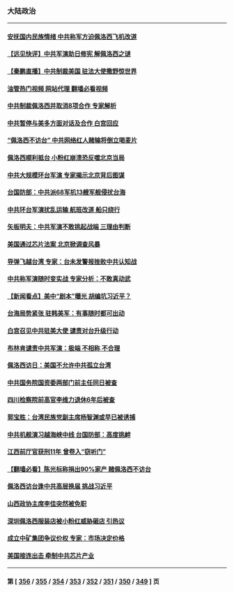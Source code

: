 ### 大陆政治
---
#### [安抚国内民族情绪 中共称军方迫佩洛西飞机改道](../../pages/ncid277/n13796600.md?08060845) 
#### [【远见快评】中共军演助日修宪 解佩洛西之谜](../../pages/ncid277/n13796695.md?08060845) 
#### [【秦鹏直播】中共制裁美国 驻法大使撒野惊世界](../../pages/ncid277/n13796673.md?08060845) 
#### [油管热门视频 网站代理 翻墙必看视频](http://209.222.30.114:81/youtube.html?08060845)
#### [中共制裁佩洛西并取消8项合作 专家解析](../../pages/ncid277/n13796508.md?08060845) 
#### [中共暂停与美多方面对话及合作 白宫回应](../../pages/ncid277/n13796660.md?08060845) 
#### [“佩洛西不访台” 中共网络红人赌输将倒立喝麦片](../../pages/ncid277/n13796636.md?08060845) 
#### [佩洛西顺利抵台 小粉红崩溃恐反噬北京当局](../../pages/ncid277/n13796449.md?08060845) 
#### [中共大规模环台军演 专家揭示北京背后图谋](../../pages/ncid277/n13796523.md?08060845) 
#### [台国防部：中共派68军机13艘军舰侵扰台海](../../pages/ncid277/n13796455.md?08060845) 
#### [中共环台军演扰乱运输 航班改道 船只绕行](../../pages/ncid277/n13796504.md?08060845) 
#### [矢板明夫：中共军演不敢挑起战端 三理由判断](../../pages/ncid277/n13796199.md?08060845) 
#### [美国通过芯片法案 北京掀调查风暴](../../pages/ncid277/n13796506.md?08060845) 
#### [导弹飞越台湾 专家：台未发警报挫败中共认知战](../../pages/ncid277/n13796119.md?08060845) 
#### [中共称军演随时变实战 专家分析：不敢真动武](../../pages/ncid277/n13796365.md?08060845) 
#### [【新闻看点】美中“剧本”曝光 胡编坑习近平？](../../pages/ncid277/n13795860.md?08060845) 
#### [台海局势紧张 驻韩美军：有事随时都可出动](../../pages/ncid277/n13796391.md?08060845) 
#### [白宫召见中共驻美大使 谴责对台升级行动](../../pages/ncid277/n13796385.md?08060845) 
#### [布林肯谴责中共军演：极端 不相称 不合理](../../pages/ncid277/n13796366.md?08060845) 
#### [佩洛西访日：美国不允许中共孤立台湾](../../pages/ncid277/n13796343.md?08060845) 
#### [中共国务院国资委两部门前主任同日被查](../../pages/ncid277/n13796321.md?08060845) 
#### [四川检察院前高官李维力退休6年后被查](../../pages/ncid277/n13796239.md?08060845) 
#### [郭宝胜：台湾民族党副主席杨智渊或早已被诱捕](../../pages/ncid277/n13796167.md?08060845) 
#### [中共机舰演习越海峡中线 台国防部：高度挑衅](../../pages/ncid277/n13796120.md?08060845) 
#### [江西前厅官获刑11年 曾卷入“窃听门”](../../pages/ncid277/n13796187.md?08060845) 
#### [【翻墙必看】陈光标称捐出90%家产 赌佩洛西不访台](../../pages/ncid277/n13796147.md?08060845) 
#### [佩洛西访台逢中共高层换届 挑战习近平](../../pages/ncid277/n13796168.md?08060845) 
#### [山西政协主席李佳突然被免职](../../pages/ncid277/n13796166.md?08060845) 
#### [深圳佩洛西服装店被小粉红威胁砸店 引热议](../../pages/ncid277/n13796136.md?08060845) 
#### [成立中矿集团争议价权 专家：市场决定价格](../../pages/ncid277/n13796143.md?08060845) 
#### [美国接连出击 牵制中共芯片产业](../../pages/ncid277/n13795971.md?08060845) 

---
#### 第 [ [356](./356.md?08060845) / [355](./355.md?08060845) / [354](./354.md?08060845) / [353](./353.md?08060845) / [352](./352.md?08060845) / [351](./351.md?08060845) / [350](./350.md?08060845) / [349](./349.md?08060845) ] 页
